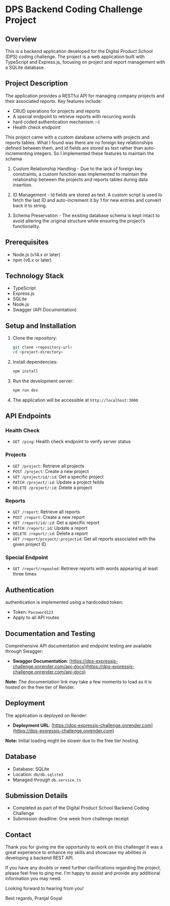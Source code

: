 # DPS Backend Coding Challenge Project

## Overview

This is a backend application developed for the Digital Product School (DPS) coding challenge. The project is a web application built with TypeScript and Express.js, focusing on project and report management with a SQLite database.

## Project Description

The application provides a RESTful API for managing company projects and their associated reports. Key features include:

-   CRUD operations for projects and reports
-   A special endpoint to retrieve reports with recurring words
-   hard coded authentication mechanism :-(
-   Health check endpoint

This project came with a custom database schema with projects and reports tables. What I found was there are no foreign key relationships defined between them, and id fields are stored as text rather than auto-incrementing integers. So I implemented these features to maintain the schema

1. Custom Relationship Handling - Due to the lack of foreign key constraints, a custom function was implemented to maintain the relationship between the projects and reports tables during data insertion.

2. ID Management - Id fields are stored as text. A custom script is used to fetch the last ID and auto-increment it by 1 for new entries and convert back it to string.
3. Schema Preservation - The existing database schema is kept intact to avoid altering the original structure while ensuring the project’s functionality.

## Prerequisites

-   Node.js (v14.x or later)
-   npm (v6.x or later)

## Technology Stack

-   TypeScript
-   Express.js
-   SQLite
-   Node.js
-   Swagger (API Documentation)

## Setup and Installation

1. Clone the repository:

    ```bash
    git clone <repository-url>
    cd <project-directory>
    ```

2. Install dependencies:

    ```bash
    npm install
    ```

3. Run the development server:

    ```bash
    npm run dev
    ```

4. The application will be accessible at `http://localhost:3000`

## API Endpoints

### Health Check

-   `GET /ping`: Health check endpoint to verify server status

### Projects

-   `GET /project`: Retrieve all projects
-   `POST /project`: Create a new project
-   `GET /project/id/:id`: Get a specific project
-   `PATCH /project/:id`: Update a project feilds
-   `DELETE /project/:id`: Delete a project

### Reports

-   `GET /report`: Retrieve all reports
-   `POST /report`: Create a new report
-   `GET /report/id/:id`: Get a specific report
-   `PATCH /report/:id`: Update a report
-   `DELETE /report/:id`: Delete a report
-   `GET /report/project/:projectid`: Get all reports associated with the given project ID.

### Special Endpoint

-   `GET /report/repeated`: Retrieve reports with words appearing at least three times

## Authentication

authentication is implemented using a hardcoded token:

-   Token: `Password123`
-   Apply to all API routes

## Documentation and Testing

Comprehensive API documentation and endpoint testing are available through Swagger:

-   **Swagger Documentation**: [https://dps-expressjs-challenge.onrender.com/api-docs](https://dps-expressjs-challenge.onrender.com/api-docs)

**Note:** The documentation link may take a few moments to load as it is hosted on the free tier of Render.

## Deployment

The application is deployed on Render:

-   **Deployment URL**: [https://dps-expressjs-challenge.onrender.com](https://dps-expressjs-challenge.onrender.com)

**Note:** Initial loading might be slower due to the free tier hosting.

## Database

-   Database: SQLite
-   Location: `db/db.sqlite3`
-   Managed through `db.service.ts`

## Submission Details

-   Completed as part of the Digital Product School Backend Coding Challenge
-   Submission deadline: One week from challenge receipt

## Contact

Thank you for giving me the opportunity to work on this challenge! It was a great experience to enhance my skills and showcase my abilities in developing a backend REST API.

If you have any doubts or need further clarifications regarding the project, please feel free to ping me. I'm happy to assist and provide any additional information you may need.

Looking forward to hearing from you!

Best regards,
Pranjal Goyal
